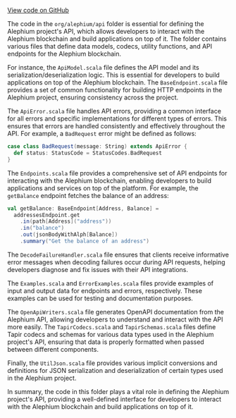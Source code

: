 [View code on GitHub](https://github.com/alephium/alephium/.autodoc/docs/json/api/src/main)

The code in the `org/alephium/api` folder is essential for defining the Alephium project's API, which allows developers to interact with the Alephium blockchain and build applications on top of it. The folder contains various files that define data models, codecs, utility functions, and API endpoints for the Alephium blockchain.

For instance, the `ApiModel.scala` file defines the API model and its serialization/deserialization logic. This is essential for developers to build applications on top of the Alephium blockchain. The `BaseEndpoint.scala` file provides a set of common functionality for building HTTP endpoints in the Alephium project, ensuring consistency across the project.

The `ApiError.scala` file handles API errors, providing a common interface for all errors and specific implementations for different types of errors. This ensures that errors are handled consistently and effectively throughout the API. For example, a `BadRequest` error might be defined as follows:

```scala
case class BadRequest(message: String) extends ApiError {
  def status: StatusCode = StatusCodes.BadRequest
}
```

The `Endpoints.scala` file provides a comprehensive set of API endpoints for interacting with the Alephium blockchain, enabling developers to build applications and services on top of the platform. For example, the `getBalance` endpoint fetches the balance of an address:

```scala
val getBalance: BaseEndpoint[Address, Balance] =
  addressesEndpoint.get
    .in(path[Address]("address"))
    .in("balance")
    .out(jsonBodyWithAlph[Balance])
    .summary("Get the balance of an address")
```

The `DecodeFailureHandler.scala` file ensures that clients receive informative error messages when decoding failures occur during API requests, helping developers diagnose and fix issues with their API integrations.

The `Examples.scala` and `ErrorExamples.scala` files provide examples of input and output data for endpoints and errors, respectively. These examples can be used for testing and documentation purposes.

The `OpenApiWriters.scala` file generates OpenAPI documentation from the Alephium API, allowing developers to understand and interact with the API more easily. The `TapirCodecs.scala` and `TapirSchemas.scala` files define Tapir codecs and schemas for various data types used in the Alephium project's API, ensuring that data is properly formatted when passed between different components.

Finally, the `UtilJson.scala` file provides various implicit conversions and definitions for JSON serialization and deserialization of certain types used in the Alephium project.

In summary, the code in this folder plays a vital role in defining the Alephium project's API, providing a well-defined interface for developers to interact with the Alephium blockchain and build applications on top of it.

<!-- Auto-update: 2025-10-16T11:43:07.312188 -->
